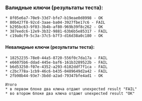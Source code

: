 ### Валидные ключи (результаты теста):

    * 8f05e6a7-70e9-33d7-bfe7-b19eae0d8998 - OK
    * 80b427f8-92cd-3aae-ba04-3927fbe17c6 - FAIL
    * b295bc63-9f03-3b4b-af80-969b39f8c262 - OK
    * 387eedc6-12e9-3b32-9881-63b6b5e85317 - FAIL
    * c19a8cf9-5c3a-37c5-b7f3-d16d38a0c180 - OK

#### Невалидные ключи (результаты теста):

    * 18252235-78e0-44a5-8720-556f0c7da17a - FAIL
    * e66075b6-ddad-445e-baf6-161b3289522b - FAIL
    * b6d53250-f07e-4352-a293-6102ddf7f1ca - FAIL
    * c2bc778a-1cb9-46c6-b435-0489649d2a42 - FAIL
    * 2fb98b44-93e7-3bdd-a2ad-79347bfe4ad1 - OK
	
	Итого
	* в первом блоке два ключа отдают unexpected result "FAIL"
	* во втором блоке два ключа отдают unexpected result "OK"
